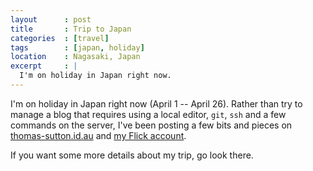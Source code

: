 ```yaml
---
layout      : post
title       : Trip to Japan
categories  : [travel]
tags        : [japan, holiday]
location    : Nagasaki, Japan
excerpt     : |
  I'm on holiday in Japan right now.
---
```


I'm on holiday in Japan right now (April 1 -- April 26). Rather than try to
manage a blog that requires using a local editor, `git`, `ssh` and a few
commands on the server, I've been posting a few bits and pieces on
[thomas-sutton.id.au](http://thomas-sutton.id.au) and [my Flick
account](http://www.flickr.com/photos/thsutton/).

If you want some more details about my trip, go look there.

